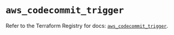 # `aws_codecommit_trigger`

Refer to the Terraform Registry for docs: [`aws_codecommit_trigger`](https://registry.terraform.io/providers/hashicorp/aws/6.7.0/docs/resources/codecommit_trigger).
